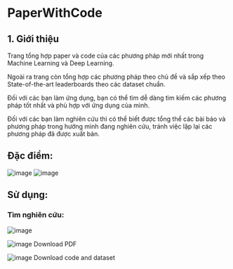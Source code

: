 
# PaperWithCode 
## 1. Giới thiệu
Trang tổng hợp paper và code của các phương pháp mới nhất trong Machine Learning và Deep Learning. 

Ngoài ra trang còn tổng hợp các phương pháp theo chủ đề và sắp xếp theo State-of-the-art leaderboards theo các dataset chuẩn. 

Đối với các bạn làm ứng dụng, bạn có thể tìm dễ dàng tìm kiếm các phương pháp tốt nhất và phù hợp với ứng dụng của mình. 

Đối với các bạn làm nghiên cứu thì có thể biết được tổng thể các bài báo và phương pháp trong hướng mình đang nghiên cứu, 
tránh việc lặp lại các phương pháp đã được xuất bản.

## Đặc điểm:

![image](https://user-images.githubusercontent.com/43884500/112292631-dc737e80-8cc3-11eb-9c87-c19fc4a3f033.png)
![image](https://user-images.githubusercontent.com/43884500/112292662-e4cbb980-8cc3-11eb-8737-e669d8f37381.png)


## Sử dụng:
 ### Tìm nghiên cứu:
![image](https://user-images.githubusercontent.com/43884500/112291716-f365a100-8cc2-11eb-85a4-ad1f68d83862.png)

![image](https://user-images.githubusercontent.com/43884500/112292095-52c3b100-8cc3-11eb-8308-8f3be838f68b.png)
Download PDF

![image](https://user-images.githubusercontent.com/43884500/112292193-696a0800-8cc3-11eb-9741-b14421a9dc4c.png)
Download code and dataset







